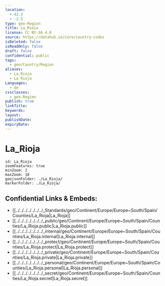 ```yaml
---
location:
  - 42.3
  - -2.5
type: geo-Region
title: La_Rioja
license: CC BY-SA 4.0
source: https://datahub.io/core/country-codes
isDeleted: false
isReadOnly: false
draft: false
confidential: public
tags:
  - geo/Country/Region
aliases:
  - La_Rioja
  - La Rioja
Languages:
  - de
cssclasses:
  - geo-Region
publish: true
linkTitle: 
keywords: 
layout: 
publishDate: 
expiryDate:
---
```


# La_Rioja

```leaflet
id: La_Rioja
zoomFeatures: true 
minZoom: 2 
maxZoom: 18
geojsonFolder: ./La_Rioja/
markerFolder: ./La_Rioja/
```


## Confidential Links & Embeds: 
- [[../../../../../../../_Standards/geo/Continent/Europe/Europe~South/Spain/Counties/La_Rioja|La_Rioja]] 
- [[../../../../../../../_public/geo/Continent/Europe/Europe~South/Spain/Counties/La_Rioja.public|La_Rioja.public]] 
- [[../../../../../../../_internal/geo/Continent/Europe/Europe~South/Spain/Counties/La_Rioja.internal|La_Rioja.internal]] 
- [[../../../../../../../_protect/geo/Continent/Europe/Europe~South/Spain/Counties/La_Rioja.protect|La_Rioja.protect]] 
- [[../../../../../../../_private/geo/Continent/Europe/Europe~South/Spain/Counties/La_Rioja.private|La_Rioja.private]] 
- [[../../../../../../../_personal/geo/Continent/Europe/Europe~South/Spain/Counties/La_Rioja.personal|La_Rioja.personal]] 
- [[../../../../../../../_secret/geo/Continent/Europe/Europe~South/Spain/Counties/La_Rioja.secret|La_Rioja.secret]] 

